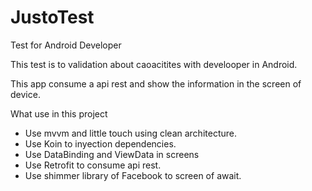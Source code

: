 # JustoTest
Test for Android Developer


This test is to validation about caoacitites with develooper in Android. </br>

This app consume a api rest and show the information in the screen of device. </br>

What use in this project
<ul>
 <li>Use mvvm and little touch using clean architecture.</li>
 <li>Use Koin to inyection dependencies.</li>
 <li>Use DataBinding and ViewData in screens</li>
 <li>Use Retrofit to consume api rest.</li>
 <li>Use shimmer library of Facebook to screen of await.</li>
<ul>

